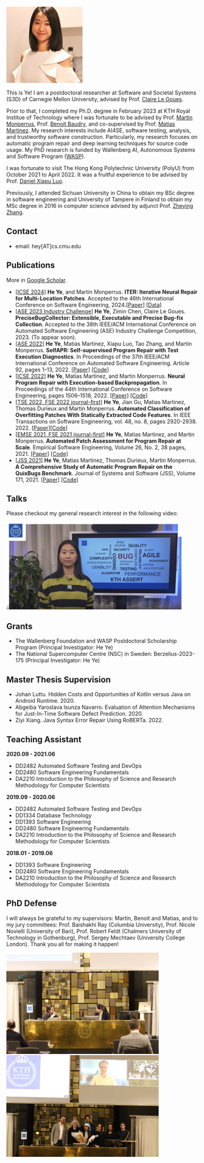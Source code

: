 ![](assets/heye.jpg)
  
This is Ye! I am a postdoctoral researcher at Software and Societal Systems (S3D) of Carnegie Mellon University, advised by Prof. [Claire Le Goues](https://clairelegoues.com). 

Prior to that, I completed my Ph.D. degree in February 2023 at KTH Royal Institue of Technology where I was fortunate to be advised by Prof. [Martin Monperrus](https://www.kth.se/profile/monp), Prof. [Benoit Baudry](https://softwarediversity.eu/), and co-supervised by Prof. [Matias Martinez](https://www.martinezmatias.com/). My research interests include AI4SE, software testing, analysis, and trustworthy software construction. Particularly, my research focuses on automatic program repair and deep learning techniques for source code usage. My PhD research is funded by Wallenberg AI, Autonomous Systems and Software Program ([WASP](https://wasp-sweden.org)). 

I was fortunate to visit The Hong Kong Polytechnic University (PolyU) from October 2021 to April 2022. It was a fruitful experience to be advised by Prof. [Daniel Xiapu Luo](https://www4.comp.polyu.edu.hk/~csxluo/).


Previously, I attended Sichuan University in China to obtain my BSc degree in software engineering and University of Tampere in Finland to obtain my MSc degree in 2016 in computer science advised by adjunct Prof. [Zheying Zhang](https://www.tuni.fi/en/zheying-zhang). 

## Contact
- email: hey[AT]cs.cmu.edu


## Publications
More in [Google Scholar](https://scholar.google.se/citations?user=K6V2VzsAAAAJ&hl=en).
- <ins>[ICSE 2024]</ins> **He Ye**, and Martin Monperrus. **ITER: Iterative Neural Repair for Multi-Location Patches**. Accepted to the 46th International Conference on Software Engineering, 2024.[[Paper]](https://arxiv.org/pdf/2304.12015.pdf) [[Data]](https://www.iterativerepair.tech/)
- <ins>[ASE 2023 Industry Challenge]</ins>  **He Ye**, Zimin Chen, Claire Le Goues. **PreciseBugCollector: Extensible, Executable and Precise Bug-fix Collection**. Accepted to the 38th IEEE/ACM International Conference on Automated Software Engineering (ASE) Industry Challenge Competition, 2023. (To appear soon).
- <ins>[ASE 2022]</ins>  **He Ye**, Matias Martinez, Xiapu Luo, Tao Zhang, and Martin Monperrus. **SelfAPR: Self-supervised Program Repair with Test Execution Diagnostics**. In Proceedings of the 37th IEEE/ACM International Conference on Automated Software Engineering. Article 92, pages 1–13, 2022. [[Paper]](https://arxiv.org/pdf/2203.12755.pdf) [[Code]](https://github.com/ASSERT-KTH/SelfAPR)
- <ins>[ICSE 2022]</ins> **He Ye**, Matias Martinez, and Martin Monperrus. **Neural Program Repair with Execution-based Backpropagation**. In Proceedings of the 44th International Conference on Software Engineering, pages 1506–1518, 2022. [[Paper]](https://dl.acm.org/doi/abs/10.1145/3510003.3510222) [[Code]](https://anonymous.4open.science/r/RewardRepair/README.md)
- <ins>[TSE 2022, FSE 2022 journal-first]</ins> **He Ye**, Jian Gu, Matias Martinez, Thomas Durieux and Martin Monperrus.  **Automated Classification of Overfitting Patches With Statically Extracted Code Features**. In IEEE Transactions on Software Engineering, vol. 48, no. 8, pages 2920-2938. 2022. [[Paper]](https://ieeexplore.ieee.org/document/9399306)[[Code]](https://github.com/ASSERT-KTH/ODSExperiment)
- <ins>[EMSE 2021, FSE 2021 journal-first]</ins> **He Ye**, Matias Martinez, and Martin Monperrus. **Automated Patch Assessment for Program Repair at Scale**. Empirical Software Engineering, Volume 26, No. 2, 38 pages, 2021. [[Paper]](https://link.springer.com/article/10.1007/s10664-020-09920-w)    [[Code]](https://github.com/KTH/drr)
-  <ins>[JSS 2021]</ins> **He Ye**, Matias Martinez, Thomas Durieux, Martin Monperrus. **A Comprehensive Study of Automatic Program Repair on the QuixBugs Benchmark**. Journal of Systems and Software (JSS), Volume 171, 2021. [[Paper]](https://www.sciencedirect.com/science/article/abs/pii/S0164121220302193)   [[Code]](https://github.com/ASSERT-KTH/quixbugs-experiment)



## Talks
Please checkout my general research interest in the following video:

[<img src="assets/cover.png" width="460" />](assets/video.mp4)


## Grants
- The Wallenberg Foundation and WASP Postdoctoral Scholarship Program (Principal Investigator: He Ye)
- The National Supercomputer Centre (NSC) in Sweden: Berzelius-2023-175 (Principal Investigator: He Ye)


##  Master Thesis Supervision
- Johan Luttu. Hidden Costs and Opportunities of Kotlin versus Java on Android Runtime. 2020.
- Abgeiba Yaroslava Isunza Navarro. Evaluation of Attention Mechanisms for Just-In-Time Software Defect Prediction. 2020.
- Ziyi Xiang. Java Syntax Error Repair Using RoBERTa. 2022.


## Teaching Assistant
**2020.09 - 2021.06**
- DD2482 Automated Software Testing and DevOps
- DD2480 Software Engineering Fundamentals
- DA2210 Introduction to the Philosophy of Science and Research Methodology for Computer Scientists

**2019.09 - 2020.06**
- DD2482 Automated Software Testing and DevOps
- DD1334 Database Technology
- DD1393 Software Engineering
- DD2480 Software Engineering Fundamentals
- DA2210 Introduction to the Philosophy of Science and Research Methodology for Computer Scientists

**2018.01 - 2019.06**
- DD1393 Software Engineering
- DD2480 Software Engineering Fundamentals
- DA2210 Introduction to the Philosophy of Science and Research Methodology for Computer Scientists


## PhD Defense
I will always be grateful to my supervisors: Martin, Benoit and Matias, and to my jury committees: 
Prof. Baishakhi Ray (Columbia University), 
Prof. Nicole Novielli (University of Bari),
Prof. Robert Feldt (Chalmers University of Technology in Gothenburg),
Prof. Sergey Mechtaev (University College London).
Thank you all for making it happen!

<img src="assets/opponent.jpeg" width="400"/><img src="assets/defense.jpeg" width="400"/>
